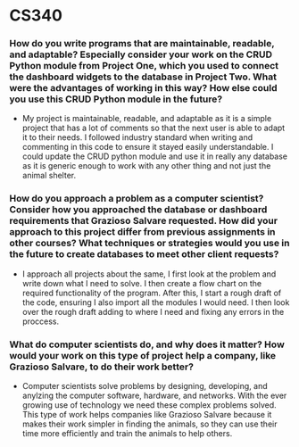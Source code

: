 # CS340
### How do you write programs that are maintainable, readable, and adaptable? Especially consider your work on the CRUD Python module from Project One, which you used to connect the dashboard widgets to the database in Project Two. What were the advantages of working in this way? How else could you use this CRUD Python module in the future?
- My project is maintainable, readable, and adaptable as it is a simple project that has a lot of comments so that the next user is able to adapt it to their needs. I followed industry standard when writing and commenting in this code to ensure it stayed easily understandable. I could update the CRUD python module and use it in really any database as it is generic enough to work with any other thing and not just the animal shelter.
### How do you approach a problem as a computer scientist? Consider how you approached the database or dashboard requirements that Grazioso Salvare requested. How did your approach to this project differ from previous assignments in other courses? What techniques or strategies would you use in the future to create databases to meet other client requests?
- I approach all projects about the same, I first look at the problem and write down what I need to solve. I then create a flow chart on the required functionality of the program. After this, I start a rough draft of the code, ensuring I also import all the modules I would need. I then look over the rough draft adding to where I need and fixing any errors in the proccess.
### What do computer scientists do, and why does it matter? How would your work on this type of project help a company, like Grazioso Salvare, to do their work better?
- Computer scientists solve problems by designing, developing, and anylzing the computer software, hardware, and networks. With the ever growing use of technology we need these complex problems solved. This type of work helps companies like Grazioso Salvare because it makes their work simpler in finding the animals, so they can use their time more efficiently and train the animals to help others.
